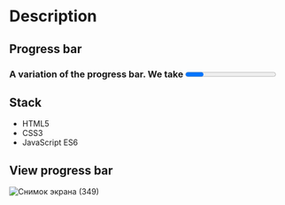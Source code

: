 # Description

###




## Progress bar

### A variation of the progress bar. We take <progress /> and create a multi-element structure. This structure is easy to use and style.

## Stack
* HTML5
* CSS3
* JavaScript ES6


## View progress bar

![Снимок экрана (349)](https://github.com/user-attachments/assets/b569cff9-03d5-4b5a-b276-ea2513f3286c)
